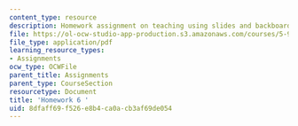 ```yaml
---
content_type: resource
description: Homework assignment on teaching using slides and backboards.
file: https://ol-ocw-studio-app-production.s3.amazonaws.com/courses/5-95j-teaching-college-level-science-and-engineering-spring-2009/8dfaff69f526e8b4ca0acb3af69de054_MIT5_95js09_hw06.pdf
file_type: application/pdf
learning_resource_types:
- Assignments
ocw_type: OCWFile
parent_title: Assignments
parent_type: CourseSection
resourcetype: Document
title: 'Homework 6 '
uid: 8dfaff69-f526-e8b4-ca0a-cb3af69de054
---
```

